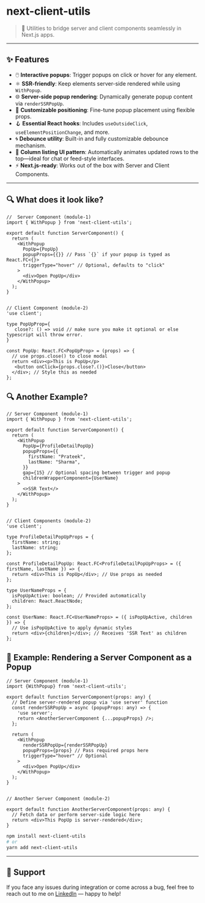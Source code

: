 # next-client-utils

> 🧩 Utilities to bridge server and client components seamlessly in Next.js apps.

---

## ✨ Features

- 🖱️ **Interactive popups**: Trigger popups on click or hover for any element.
- ⚛️ **SSR-friendly**: Keep elements server-side rendered while using `WithPopup`.
- 🌐 **Server-side popup rendering**: Dynamically generate popup content via `renderSSRPopUp`.
- 🎯 **Customizable positioning**: Fine-tune popup placement using flexible props.
- 🪝 **Essential React hooks**: Includes `useOutsideClick`, `useElementPositionChange`, and more.
- 🌀 **Debounce utility**: Built-in and fully customizable debounce mechanism.
- 🧱 **Column listing UI pattern**: Automatically animates updated rows to the top—ideal for chat or feed-style interfaces.
- ⚡ **Next.js-ready**: Works out of the box with Server and Client Components.

---

## 🔍 What does it look like?

```tsx
//  Server Component (module-1)
import { WithPopup } from 'next-client-utils';

export default function ServerComponent() {
  return (
    <WithPopup
      PopUp={PopUp}
      popupProps={{}} // Pass `{}` if your popup is typed as React.FC<{}>
      triggerType="hover" // Optional, defaults to "click"
    >
      <div>Open PopUp</div>
    </WithPopup>
  );
}


// Client Component (module-2)
'use client';

type PopUpProp={
   close?: () => void // make sure you make it optional or else typescript will throw error.
}

const PopUp: React.FC<PopUpProp> = (props) => {
  // use props.close() to close modal
  return <div><p>This is PopUp</p>
   <button onClick={props.close?.()}>Close</button>
  </div>; // Style this as needed
};
```

## 🔍 Another Example?


```tsx
// Server Component (module-1)
import { WithPopup } from 'next-client-utils';

export default function ServerComponent() {
  return (
    <WithPopup
      PopUp={ProfileDetailPopUp}
      popupProps={{
        firstName: "Prateek",
        lastName: "Sharma",
      }}
      gap={15} // Optional spacing between trigger and popup
      childrenWrapperComponent={UserName}
    >
      <>SSR Text</>
    </WithPopup>
  );
}


// Client Components (module-2)
'use client';

type ProfileDetailPopUpProps = {
  firstName: string;
  lastName: string;
};

const ProfileDetailPopUp: React.FC<ProfileDetailPopUpProps> = ({ firstName, lastName }) => {
  return <div>This is PopUp</div>; // Use props as needed
};

type UserNameProps = {
  isPopUpActive: boolean; // Provided automatically
  children: React.ReactNode;
};

const UserName: React.FC<UserNameProps> = ({ isPopUpActive, children }) => {
  // Use isPopUpActive to apply dynamic styles
  return <div>{children}</div>; // Receives 'SSR Text' as children
};
```

## 🧠 Example: Rendering a Server Component as a Popup

```tsx
// Server Component (module-1)
import {WithPopup} from 'next-client-utils';

export default function ServerComponent(props: any) {
  // Define server-rendered popup via 'use server' function
  const renderSSRPopUp = async (popupProps: any) => {
    'use server';
    return <AnotherServerComponent {...popupProps} />;
  };

  return (
    <WithPopup
      renderSSRPopUp={renderSSRPopUp}
      popupProps={props} // Pass required props here
      triggerType="hover" // Optional
    >
      <div>Open PopUp</div>
    </WithPopup>
  );
}


// Another Server Component (module-2)

export default function AnotherServerComponent(props: any) {
  // Fetch data or perform server-side logic here
  return <div>This PopUp is server-rendered</div>;
}

```

```bash
npm install next-client-utils
# or
yarn add next-client-utils

```


---

## 🤝 Support

If you face any issues during integration or come across a bug, feel free to reach out to me on [LinkedIn](https://www.linkedin.com/in/prateekpixel) — happy to help!
